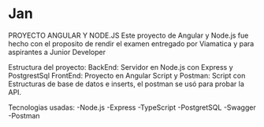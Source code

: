 # Jan
PROYECTO ANGULAR Y NODE.JS
Este proyecto de Angular y Node.js fue hecho con el proposito de rendir el examen entregado por Viamatica y para aspirantes a Junior Developer

Estructura del proyecto:
BackEnd: Servidor en Node.js con Express y PostgrestSql
FrontEnd: Proyecto en Angular 
Script y Postman: Script con Estructuras de base de datos e inserts, el postman se usó para probar la API.


Tecnologias usadas:
-Node.js
-Express
-TypeScript
-PostgretSQL
-Swagger
-Postman

